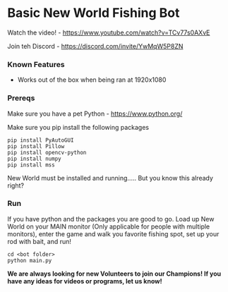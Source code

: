 # Basic New World Fishing Bot
Watch the video! - https://www.youtube.com/watch?v=TCv77s0AXvE

Join teh Discord - https://discord.com/invite/YwMqW5P8ZN

### Known Features
- Works out of the box when being ran at 1920x1080

### Prereqs
Make sure you have a pet Python - https://www.python.org/

Make sure you pip install the following packages
```
pip install PyAutoGUI
pip install Pillow
pip install opencv-python
pip install numpy
pip install mss
```

New World must be installed and running..... But you know this already right?

### Run
If you have python and the packages you are good to go. Load up New World on your MAIN monitor (Only applicable for people with multiple monitors), enter the game and walk you favorite fishing spot, set up your rod with bait, and run!
```
cd <bot folder>
python main.py
```
**We are always looking for new Volunteers to join our Champions!
If you have any ideas for videos or programs, let us know!**
